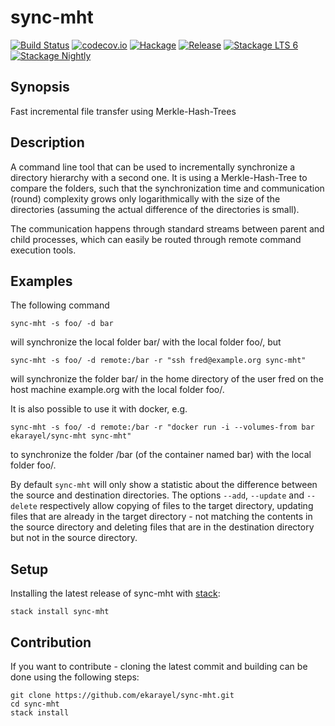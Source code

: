 # sync-mht

[![Build Status](https://travis-ci.org/ekarayel/sync-mht.svg?branch=master)](https://travis-ci.org/ekarayel/sync-mht)
[![codecov.io](https://img.shields.io/codecov/c/github/ekarayel/sync-mht.svg)](http://codecov.io/github/ekarayel/sync-mht?branch=master)
[![Hackage](https://img.shields.io/hackage/v/sync-mht.svg)](http://hackage.haskell.org/package/sync-mht)
[![Release](https://img.shields.io/github/release/ekarayel/sync-mht.svg)](https://github.com/ekarayel/sync-mht/releases)
[![Stackage LTS 6](http://stackage.org/package/sync-mht/badge/lts-6)](http://stackage.org/lts-6/package/sync-mht)
[![Stackage Nightly](http://stackage.org/package/sync-mht/badge/nightly)](http://stackage.org/nightly/package/sync-mht)

## Synopsis
Fast incremental file transfer using Merkle-Hash-Trees

## Description
A command line tool that can be used to incrementally synchronize a directory hierarchy with a
second one. It is using a Merkle-Hash-Tree to compare the folders, such that the synchronization
time and communication (round) complexity grows only logarithmically with the size of the
directories (assuming the actual difference of the directories is small).

The communication happens through standard streams between parent and child processes, which can
easily be routed through remote command execution tools.

## Examples
The following command

    sync-mht -s foo/ -d bar

will synchronize the local folder bar/ with the local folder foo/, but

    sync-mht -s foo/ -d remote:/bar -r "ssh fred@example.org sync-mht"

will synchronize the folder bar/ in the home directory of the user fred on the host machine
example.org with the local folder foo/.

It is also possible to use it with docker, e.g.

    sync-mht -s foo/ -d remote:/bar -r "docker run -i --volumes-from bar ekarayel/sync-mht sync-mht"

to synchronize the folder /bar (of the container named bar) with the local folder foo/.

By default `sync-mht` will only show a statistic about the difference between the source and
destination directories.  The options `--add`, `--update` and `--delete` respectively allow
copying of files to the target directory, updating files that are already in the target directory -
not matching the contents in the source directory and deleting files that are in the destination
directory but not in the source directory.

## Setup
Installing the latest release of sync-mht with [stack](https://github.com/commercialhaskell/stack):
```
stack install sync-mht
```

## Contribution
If you want to contribute - cloning the latest commit and building can be done using the
following steps:

```
git clone https://github.com/ekarayel/sync-mht.git
cd sync-mht
stack install
```
